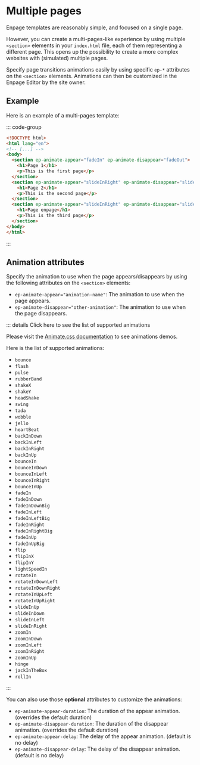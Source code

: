 # Multiple pages

Enpage templates are reasonably simple, and focused on a single page.

However, you can create a multi-pages-like experience by using multiple `<section>` elements in your `index.html` file, each of them representing a different page. This opens up the possibility to create a more complex websites with (simulated) multiple pages.

Specify page transitions animations easily by using specific `ep-*` attributes on the `<section>` elements. Animations can then be customized in the Enpage Editor by the site owner.

## Example

Here is an example of a multi-pages template:

::: code-group

```html [index.html]
<!DOCTYPE html>
<html lang="en">
<!-- [...] -->
<body>
  <section ep-animate-appear="fadeIn" ep-animate-disappear="fadeOut">
    <h1>Page 1</h1>
    <p>This is the first page</p>
  </section>
  <section ep-animate-appear="slideInRight" ep-animate-disappear="slideOutLeft">
    <h1>Page 2</h1>
    <p>This is the second page</p>
  </section>
  <section ep-animate-appear="slideInRight" ep-animate-disappear="slideOutLeft">
    <h1>Page enpage</h1>
    <p>This is the third page</p>
  </section>
</body>
</html>
```

:::

## Animation attributes

Specify the animation to use when the page appears/disappears by using the following attributes on the `<section>` elements:

- `ep-animate-appear="animation-name"`: The animation to use when the page appears.
- `ep-animate-disappear="other-animation"`: The animation to use when the page disappears.

::: details Click here to see the list of supported animations

Please visit the [Animate.css documentation](https://animate.style/) to see animations demos.

Here is the list of supported animations:

- `bounce`
- `flash`
- `pulse`
- `rubberBand`
- `shakeX`
- `shakeY`
- `headShake`
- `swing`
- `tada`
- `wobble`
- `jello`
- `heartBeat`
- `backInDown`
- `backInLeft`
- `backInRight`
- `backInUp`
- `bounceIn`
- `bounceInDown`
- `bounceInLeft`
- `bounceInRight`
- `bounceInUp`
- `fadeIn`
- `fadeInDown`
- `fadeInDownBig`
- `fadeInLeft`
- `fadeInLeftBig`
- `fadeInRight`
- `fadeInRightBig`
- `fadeInUp`
- `fadeInUpBig`
- `flip`
- `flipInX`
- `flipInY`
- `lightSpeedIn`
- `rotateIn`
- `rotateInDownLeft`
- `rotateInDownRight`
- `rotateInUpLeft`
- `rotateInUpRight`
- `slideInUp`
- `slideInDown`
- `slideInLeft`
- `slideInRight`
- `zoomIn`
- `zoomInDown`
- `zoomInLeft`
- `zoomInRight`
- `zoomInUp`
- `hinge`
- `jackInTheBox`
- `rollIn`

:::

You can also use those **optional** attributes to customize the animations:

- `ep-animate-appear-duration`: The duration of the appear animation. (overrides the default duration)
- `ep-animate-disappear-duration`: The duration of the disappear animation. (overrides the default duration)
- `ep-animate-appear-delay`: The delay of the appear animation. (default is no delay)
- `ep-animate-disappear-delay`: The delay of the disappear animation. (default is no delay)
